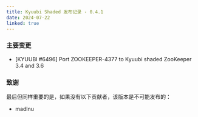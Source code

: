 ```yaml
---
title: Kyuubi Shaded 发布记录 - 0.4.1
date: 2024-07-22
linked: true
---
```

<!---
  Licensed under the Apache License, Version 2.0 (the "License");
  you may not use this file except in compliance with the License.
  You may obtain a copy of the License at

   http://www.apache.org/licenses/LICENSE-2.0

  Unless required by applicable law or agreed to in writing, software
  distributed under the License is distributed on an "AS IS" BASIS,
  WITHOUT WARRANTIES OR CONDITIONS OF ANY KIND, either express or implied.
  See the License for the specific language governing permissions and
  limitations under the License. See accompanying LICENSE file.
-->

### 主要变更

- [KYUUBI #6496] Port ZOOKEEPER-4377 to Kyuubi shaded ZooKeeper 3.4 and 3.6

### 致谢

最后但同样重要的是，如果没有以下贡献者，该版本是不可能发布的：

* madlnu

